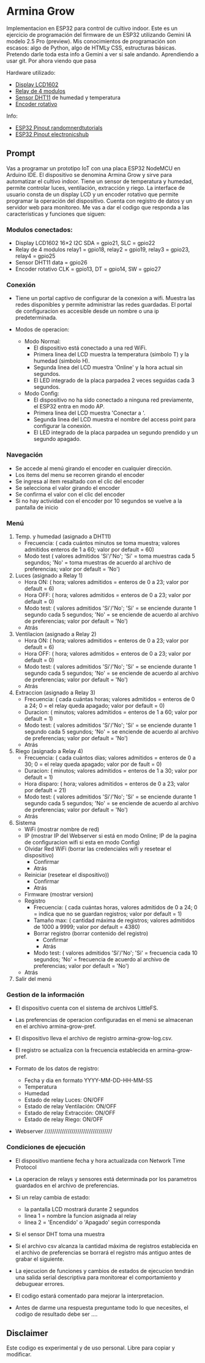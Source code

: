 # Armina Grow
Implementacion en ESP32 para control de cultivo indoor. Este es un ejercicio de programación del firmware de un ESP32 utilizando Gemini IA modelo 2.5 Pro (preview). Mis conocimientos de programación son escasos: algo de Python, algo de HTMLy CSS, estructuras básicas. Pretendo darle toda esta info a Gemini a ver si sale andando. Aprendiendo a usar git. Por ahora viendo que pasa

Hardware utilizado:
- [Display LCD1602](https://protosupplies.com/product/lcd1602-16x2-i2c-blue-lcd-display/)
- [Relay de 4 modulos](https://protosupplies.com/product/relay-module-5v-x-4-relay-w-opto-isolation/)
- [Sensor DHT11](https://protosupplies.com/product/dht11-humidity-and-temp-sensor-module/) de humedad y temperatura
- [Encoder rotativo](https://protosupplies.com/product/rotary-encoder-module/)

Info:
- [ESP32 Pinout randomnerdtutorials](https://randomnerdtutorials.com/esp32-pinout-reference-gpios/)
- [ESP32 Pinout electronicshub](https://www.electronicshub.org/esp32-pinout/)



## Prompt

Vas a programar un prototipo IoT con una placa ESP32 NodeMCU en Arduino IDE. El dispositivo se denomina Armina Grow y sirve para automatizar el cultivo indoor. Tiene un sensor de temperatura y humedad, permite controlar luces, ventilación, extracción y riego. La interface de usuario consta de un display LCD y un encoder rotativo que permite programar la operación del dispositivo. Cuenta con registro de datos y un servidor web para monitoreo. Me vas a dar el codigo que responda a las caracteristicas y funciones que siguen:


### Modulos conectados:

- Display LCD1602 16×2 I2C
	SDA = gpio21,
	SLC = gpio22
- Relay de 4 modulos 
	relay1 = gpio18,
	relay2 = gpio19,
	relay3 = gpio23,
	relay4 = gpio25
- Sensor DHT11
 	data = gpio26
- Encoder rotativo
	CLK = gpio13,
	DT = gpio14,
	SW = gpio27


### Conexión

* Tiene un portal captivo de configurar de la conexion a wifi. Muestra las redes disponibles y permite administrar las redes guardadas. El portal de configuracion es accesible desde un nombre o una ip predeterminada.

* Modos de operacion:
	- Modo Normal:
		- El dispositivo está conectado a una red WiFi.
		- Primera linea del LCD muestra la temperatura (simbolo T) y la humedad (simbolo H).
		- Segunda linea del LCD muestra 'Online' y la hora actual sin segundos.
		- El LED integrado de la placa parpadea 2 veces seguidas cada 3 segundos.
	- Modo Config:
		- El dispositivo no ha sido conectado a ninguna red previamente, el ESP32 entra en modo AP.
		- Primera linea del LCD muestra 'Conectar a '.
		- Segunda linea del LCD muestra el nombre del access point para configurar la conexión.
		- El LED integrado de la placa parpadea un segundo prendido y un segundo apagado.


### Navegación

* Se accede al menú girando el encoder en cualquier dirección.
* Los items del menu se recorren girando el encoder
* Se ingresa al item resaltado con el clic del encoder
* Se selecciona el valor girando el encoder
* Se confirma el valor con el clic del encoder
* Si no hay actividad con el encoder por 10 segundos se vuelve a la pantalla de inicio


### Menú

1. Temp. y humedad (asignado a DHT11)
	- Frecuencia: (
		cada cuántos minutos se toma muestra;
		valores admitidos enteros de 1 a 60;
		valor por default = 60)
	- Modo test (
		valores admitidos 'Si'/'No';
		'Si' = toma muestras cada 5 segundos;
		'No' = toma muestras de acuerdo al archivo de preferencias;
		valor por default = 'No')
2. Luces (asignado a Relay 1)
	- Hora ON: (
		hora;
		valores admitidos = enteros de 0 a 23;
		valor por default = 6)
	- Hora OFF: (
		hora;
		valores admitidos = enteros de 0 a 23;
		valor por default = 0)
	- Modo test: (
		valores admitidos 'Si'/'No';
		'Si' = se enciende durante 1 segundo cada 5 segundos;
		'No' = se enciende de acuerdo al archivo de preferencias;
		valor por default = 'No')
	- Atrás
3. Ventilacion (asignado a Relay 2)
	- Hora ON: (
		hora;
		valores admitidos = enteros de 0 a 23;
		valor por default = 6)
	- Hora OFF: (
		hora;
		valores admitidos = enteros de 0 a 23;
		valor por default = 0)
	- Modo test: (
		valores admitidos 'Si'/'No';
		'Si' = se enciende durante 1 segundo cada 5 segundos;
		'No' = se enciende de acuerdo al archivo de preferencias;
		valor por default = 'No')
	- Atrás
4. Extraccion (asignado a Relay 3)
	- Frecuencia: (
		cada cuántas horas;
		valores admitidos = enteros de 0 a 24;
		0 = el relay queda apagado;
		valor por default = 0)
	- Duracion: (
		minutos;
		valores admitidos = enteros de 1 a 60;
		valor por default = 1)
	- Modo test: (
		valores admitidos 'Si'/'No';
		'Si' = se enciende durante 1 segundo cada 5 segundos;
		'No' = se enciende de acuerdo al archivo de preferencias;
		valor por default = 'No')
	- Atrás
5. Riego (asignado a Relay 4)
	- Frecuencia: (
		cada cuántos días;
		valores admitidos = enteros de 0 a 30;
		0 = el relay queda apagado;
		valor por de fault = 0)
	- Duracion: (
		minutos;
		valores admitidos = enteros de 1 a 30;
		valor por default = 1)
	- Hora disparo: (
		hora; 
		valores admitidos = enteros de 0 a 23;
		valor por default = 21)
	- Modo test: (
		valores admitidos 'Si'/'No';
		'Si' = se enciende durante 1 segundo cada 5 segundos; 
		'No' = se enciende de acuerdo al archivo de preferencias;
		valor por default = 'No')
	- Atrás
6. Sistema
	- WiFi (mostrar nombre de red)
	- IP (mostrar 
		IP del Webserver si está en modo Online;
		IP de la pagina de configuracion wifi si esta en modo Config)
	- Olvidar Red WiFi (borrar las credenciales wifi y resetear el dispositivo)
		- Confirmar
		- Atrás
	- Reiniciar (resetear el dispositivo))
		- Confirmar
		- Atrás
	- Firmware (mostrar version)
	- Registro
		- Frecuencia: (
			cada cuántas horas,
			valores admitidos de 0 a 24;
			0 = indica que no se guardan registros;
			valor por default = 1)
		- Tamaño max: (
			cantidad máxima de registros;
			valores admitidos de 1000 a 9999;
			valor por default = 4380)
		- Borrar registro (borrar contenido del registro)
			- Confirmar
			- Atrás
		- Modo test: (
			valores admitidos 'Si'/'No';
			'Si' = frecuencia cada 10 segundos;
			'No' = frecuencia de acuerdo al archivo de preferencias;
			valor por default = 'No')
	- Atrás
7. Salir del menú


### Gestion de la información

* El dispositivo cuenta con el sistema de archivos LittleFS.

* Las preferencias de operacion configuradas en el menú se almacenan en el archivo armina-grow-pref.

* El dispositivo lleva el archivo de registro armina-grow-log.csv.

* El registro se actualiza con la frecuencia establecida en armina-grow-pref.

* Formato de los datos de registro:
	- Fecha y dia en formato YYYY-MM-DD-HH-MM-SS
	- Temperatura
	- Humedad
	- Estado de relay Luces: ON/OFF
	- Estado de relay Ventilación: ON/OFF
	- Estado de relay Extracción: ON/OFF
	- Estado de relay Riego: ON/OFF


* Webserver ///////////////////////////////////


### Condiciones de ejecución

* El dispositivo mantiene fecha y hora actualizada con Network Time Protocol

* La operacion de relays y sensores está determinada por los parametros guardados en el archivo de preferencias.

* Si un relay cambia de estado:
	- la pantalla LCD mostrará durante 2 segundos
	- linea 1 = nombre la funcion asignada al relay
	- linea 2 = 'Encendido' o 'Apagado' según corresponda
* Si el sensor DHT toma una muestra 

* Si el archivo csv alcanza la cantidad máxima de registros establecida en el archivo de preferencias se borrará el registro más antiguo antes de grabar el siguiente.

* La ejecucion de funciones y cambios de estados de ejecucion tendrán una salida serial descriptiva para monitorear el comportamiento y debuguear errores.

* El codigo estará comentado para mejorar la interpretacion.

* Antes de darme una respuesta preguntame todo lo que necesites, el codigo de resultado debe ser ....

## Disclaimer
Este codigo es experimental y de uso personal. Libre para copiar y modificar.